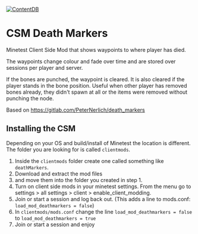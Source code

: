 [![ContentDB](https://content.minetest.net/packages/SwissalpS/deathmarkers/shields/downloads/)](https://content.minetest.net/packages/SwissalpS/deathmarkers/)
# CSM Death Markers
Minetest Client Side Mod that shows waypoints to where player has died.

The waypoints change colour and fade over time and are stored over sessions per player and server.

If the bones are punched, the waypoint is cleared. It is also cleared if the player stands in the bone position.
Useful when other player has removed bones already, they didn't spawn at all or the items were removed without punching the node.

Based on https://gitlab.com/PeterNerlich/death_markers

## Installing the CSM
Depending on your OS and build/install of Minetest the location is different. The folder you are looking for is called ``clientmods``.
  1. Inside the ``clientmods`` folder create one called something like ``deathMarkers``.
  2. Download and extract the mod files
  3. and move them into the folder you created in step 1.
  4. Turn on client side mods in your minetest settings. From the menu go to settings > all settings > client > enable_client_modding.
  5. Join or start a session and log back out. (This adds a line to mods.conf: ``load_mod_deathmarkers = false``)
  7. In ``clientmods/mods.conf`` change the line ``load_mod_deathmarkers = false`` to ``load_mod_deathmarkers = true``
  8. Join or start a session and enjoy
